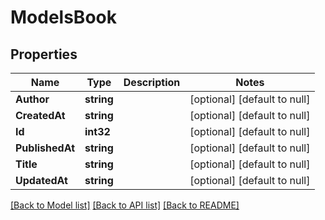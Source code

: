 # ModelsBook

## Properties
Name | Type | Description | Notes
------------ | ------------- | ------------- | -------------
**Author** | **string** |  | [optional] [default to null]
**CreatedAt** | **string** |  | [optional] [default to null]
**Id** | **int32** |  | [optional] [default to null]
**PublishedAt** | **string** |  | [optional] [default to null]
**Title** | **string** |  | [optional] [default to null]
**UpdatedAt** | **string** |  | [optional] [default to null]

[[Back to Model list]](../README.md#documentation-for-models) [[Back to API list]](../README.md#documentation-for-api-endpoints) [[Back to README]](../README.md)

